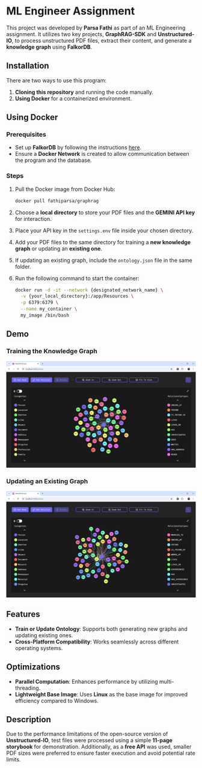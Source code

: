 # ML Engineer Assignment

This project was developed by **Parsa Fathi** as part of an ML Engineering assignment. It utilizes two key projects, **GraphRAG-SDK** and **Unstructured-IO**, to process unstructured PDF files, extract their content, and generate a **knowledge graph** using **FalkorDB**.

## Installation

There are two ways to use this program:

1. **Cloning this repository** and running the code manually.
2. **Using Docker** for a containerized environment.

## Using Docker

### Prerequisites

- Set up **FalkorDB** by following the instructions [here](https://github.com/FalkorDB/FalkorDB).
- Ensure a **Docker Network** is created to allow communication between the program and the database.

### Steps

1. Pull the Docker image from Docker Hub:

   ```bash
   docker pull fathiparsa/graphrag
   ```

2. Choose a **local directory** to store your PDF files and the **GEMINI API key** for interaction.

3. Place your API key in the `settings.env` file inside your chosen directory.

4. Add your PDF files to the same directory for training a **new knowledge graph** or updating an **existing one**.

5. If updating an existing graph, include the `ontology.json` file in the same folder.

6. Run the following command to start the container:

   ```bash
   docker run -d -it --network {designated_network_name} \
     -v {your_local_directory}:/app/Resources \
     -p 6379:6379 \
     --name my_container \
     my_image /bin/bash
   ```

## Demo

### Training the Knowledge Graph
![Training graph for the first time](images/0.png)


### Updating an Existing Graph
![Training graph for the first time](images/1.png)


## Features

- **Train or Update Ontology**: Supports both generating new graphs and updating existing ones.
- **Cross-Platform Compatibility**: Works seamlessly across different operating systems.

## Optimizations

- **Parallel Computation**: Enhances performance by utilizing multi-threading.
- **Lightweight Base Image**: Uses **Linux** as the base image for improved efficiency compared to Windows.

## Description

Due to the performance limitations of the open-source version of **Unstructured-IO**, test files were processed using a simple **11-page storybook** for demonstration. Additionally, as a **free API** was used, smaller PDF sizes were preferred to ensure faster execution and avoid potential rate limits.

